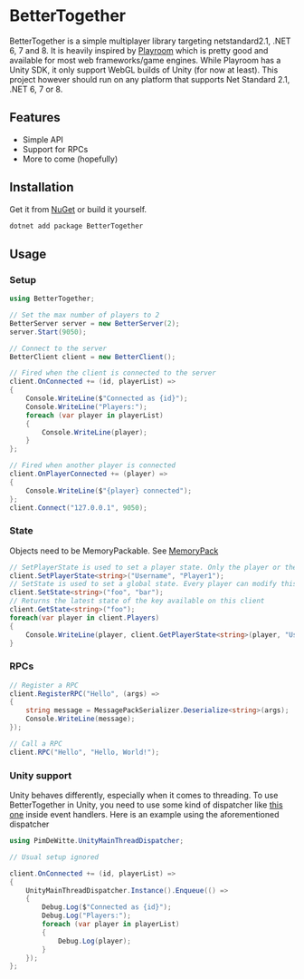 # BetterTogether

BetterTogether is a simple multiplayer library targeting netstandard2.1, .NET 6, 7 and 8. It is heavily inspired by [Playroom](https://joinplayroom.com/) which is pretty good and available for most web frameworks/game engines. While Playroom has a Unity SDK, it only support WebGL builds of Unity (for now at least). This project however should run on any platform that supports Net Standard 2.1, .NET 6, 7 or 8.

## Features

- Simple API
- Support for RPCs
- More to come (hopefully)

## Installation

Get it from [NuGet](https://www.nuget.org/packages/BetterTogether/) or build it yourself.

```bash
dotnet add package BetterTogether
```

## Usage

### Setup

```csharp
using BetterTogether;

// Set the max number of players to 2
BetterServer server = new BetterServer(2);
server.Start(9050);

// Connect to the server
BetterClient client = new BetterClient();

// Fired when the client is connected to the server
client.OnConnected += (id, playerList) =>
{
    Console.WriteLine($"Connected as {id}");
    Console.WriteLine("Players:");
    foreach (var player in playerList)
    {
        Console.WriteLine(player);
    }
};

// Fired when another player is connected
client.OnPlayerConnected += (player) =>
{
    Console.WriteLine($"{player} connected");
};
client.Connect("127.0.0.1", 9050);
```

### State

Objects need to be MemoryPackable. See [MemoryPack](https://github.com/Cysharp/MemoryPack?tab=readme-ov-file#built-in-supported-types)

```csharp
// SetPlayerState is used to set a player state. Only the player or the server can modify this state
client.SetPlayerState<string>("Username", "Player1");
// SetState is used to set a global state. Every player can modify this state
client.SetState<string>("foo", "bar");
// Returns the latest state of the key available on this client
client.GetState<string>("foo");
foreach(var player in client.Players)
{
    Console.WriteLine(player, client.GetPlayerState<string>(player, "Username"));
}
```

### RPCs

```csharp
// Register a RPC
client.RegisterRPC("Hello", (args) =>
{
    string message = MessagePackSerializer.Deserialize<string>(args);
    Console.WriteLine(message);
});

// Call a RPC
client.RPC("Hello", "Hello, World!");
```

### Unity support

Unity behaves differently, especially when it comes to threading. To use BetterTogether in Unity, you need to use some kind of dispatcher like [this one](https://github.com/PimDeWitte/UnityMainThreadDispatcher/blob/master/Runtime/UnityMainThreadDispatcher.cs) inside event handlers.
Here is an example using the aforementioned dispatcher

```csharp
using PimDeWitte.UnityMainThreadDispatcher;

// Usual setup ignored

client.OnConnected += (id, playerList) =>
{
	UnityMainThreadDispatcher.Instance().Enqueue(() =>
	{
		Debug.Log($"Connected as {id}");
		Debug.Log("Players:");
		foreach (var player in playerList)
		{
			Debug.Log(player);
		}
	});
};
```
